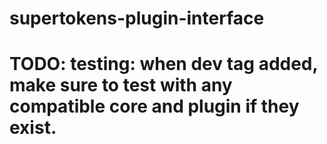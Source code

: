 # supertokens-plugin-interface

# TODO: testing: when dev tag added, make sure to test with any compatible core and plugin if they exist.